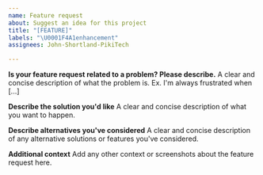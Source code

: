 ```yaml
---
name: Feature request
about: Suggest an idea for this project
title: "[FEATURE]"
labels: "\U0001F4A1enhancement"
assignees: John-Shortland-PikiTech

---
```


**Is your feature request related to a problem? Please describe.**
A clear and concise description of what the problem is. Ex. I'm always frustrated when [...]

**Describe the solution you'd like**
A clear and concise description of what you want to happen.

**Describe alternatives you've considered**
A clear and concise description of any alternative solutions or features you've considered.

**Additional context**
Add any other context or screenshots about the feature request here.
